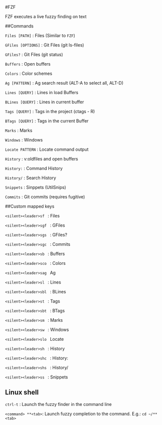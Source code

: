#FZF

FZF executes a live fuzzy finding on text

##Commands

`Files [PATH]` : Files (Similar to `FZF`)

`GFiles [OPTIONS]` : Git Files (git ls-files)

`GFiles?` : Git Files (git status)

`Buffers` : Open buffers

`Colors` : Color schemes

`Ag [PATTERN]` : Ag search result (ALT-A to select all, ALT-D)

`Lines [QUERY]` : Lines in load Buffers

`BLines [QUERY]` : Lines in current buffer

`Tags [QUERY]` : Tags in the project (ctags - R)

`BTags [QUERY]` : Tags in the current Buffer

`Marks` : Marks

`Windows` : Windows

`Locate PATTERN` : Locate command output

`History` : v:oldfiles and open buffers

`History:` : Command History

`History/` : Search History

`Snippets` : Sinppets (UtilSnips)

`Commits` : Git commits (requires fugitive)

##Custom mapped keys

`<silent><leader>sf ` : Files

`<silent><leader>sgf ` : GFiles

`<silent><leader>sgs ` : GFiles?

`<silent><leader>sgc ` : Commits

`<silent><leader>sb ` : Buffers

`<silent><leader>sco ` : Colors

`<silent><leader>sag ` Ag 

`<silent><leader>sl ` : Lines

`<silent><leader>sbl ` : BLines

`<silent><leader>st ` : Tags

`<silent><leader>sbt ` : BTags

`<silent><leader>sm ` : Marks

`<silent><leader>sw ` : Windows

`<silent><leader>slo ` Locate

`<silent><leader>sh ` : History

`<silent><leader>shc ` : History:

`<silent><leader>shs ` : History/

`<silent><leader>ss ` : Snippets

## Linux shell 

`ctrl-t` : Launch the fuzzy finder in the command line

`<command> **<tab>`: Launch fuzzy completion to the command. E.g.: `cd ~/**<tab>`


